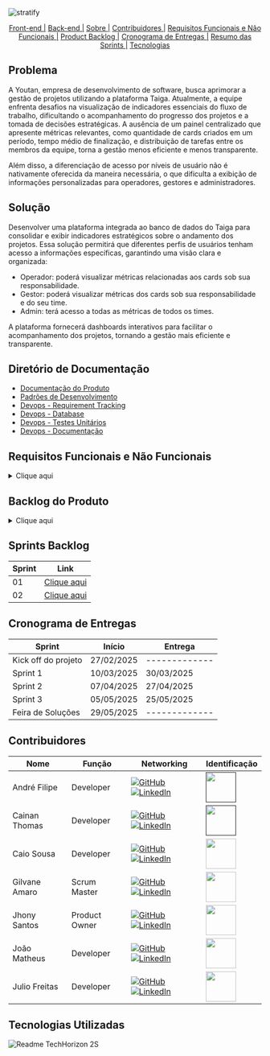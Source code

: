 ![stratify](https://github.com/user-attachments/assets/21165edb-00a7-42bb-9fbc-997461174033)

<div align=center>
     <a href="https://github.com/QuantumBitBR/API_5SEM_FRONT">Front-end |</a>
     <a href="https://github.com/QuantumBitBR/API_5SEM_BACK">Back-end |</a>
     <a href="#sobre">Sobre |</a>
     <a href="#equipe">Contribuidores |</a>
     <a href="#requisitos">Requisitos Funcionais e Não Funcionais |</a>
     <a href="#backlog">Product Backlog |</a>
     <a href="#cronograma">Cronograma de Entregas |</a>
     <a href="#resumo">Resumo das Sprints |</a>
     <a href="#tecnologias">Tecnologias</a>
</div>

<span id="sobre">
  
## Problema
<p>A Youtan, empresa de desenvolvimento de software, busca aprimorar a gestão de projetos utilizando a plataforma Taiga. Atualmente, a equipe enfrenta desafios na visualização de indicadores essenciais do fluxo de trabalho, dificultando o acompanhamento do progresso dos projetos e a tomada de decisões estratégicas. A ausência de um painel centralizado que apresente métricas relevantes, como quantidade de cards criados em um período, tempo médio de finalização, e distribuição de tarefas entre os membros da equipe, torna a gestão menos eficiente e menos transparente.
</p>
<p>
Além disso, a diferenciação de acesso por níveis de usuário não é nativamente oferecida da maneira necessária, o que dificulta a exibição de informações personalizadas para operadores, gestores e administradores.
</p>

## Solução
<p>Desenvolver uma plataforma integrada ao banco de dados do Taiga para consolidar e exibir indicadores estratégicos sobre o andamento dos projetos. Essa solução permitirá que diferentes perfis de usuários tenham acesso a informações específicas, garantindo uma visão clara e organizada:</p>

- Operador: poderá visualizar métricas relacionadas aos cards sob sua responsabilidade.
- Gestor: poderá visualizar métricas dos cards sob sua responsabilidade e do seu time.
- Admin: terá acesso a todas as métricas de todos os times.
<p>A plataforma fornecerá dashboards interativos para facilitar o acompanhamento dos projetos, tornando a gestão mais eficiente e transparente.
</p>

## Diretório de Documentação 

- <a href="https://github.com/QuantumBitBR/API_5SEM/wiki/Documenta%C3%A7%C3%A3o-do-Produto"/>Documentação do Produto</a>
- <a href="hhttps://github.com/QuantumBitBR/API_5SEM/wiki/Padr%C3%B5es-de-Desenvolvimento">Padrões de Desenvolvimento</a>
- <a href="https://github.com/QuantumBitBR/API_5SEM/wiki/DevOps-%E2%80%90-Requirement-Tracking">Devops - Requirement Tracking</a>
- <a href="https://github.com/QuantumBitBR/API_5SEM/wiki/DevOps-%E2%80%90-Database">Devops - Database</a>
- <a href="https://github.com/QuantumBitBR/API_5SEM/wiki/DevOps-%E2%80%90-Testes-Unit%C3%A1rios">Devops - Testes Unitários</a>
- <a href="https://github.com/QuantumBitBR/API_5SEM/wiki/DevOps-%E2%80%90-Documenta%C3%A7%C3%A3o">Devops - Documentação</a>

<span id="requisitos"> 

## Requisitos Funcionais e Não Funcionais
<details>

<summary>Clique aqui</summary>

| ID | Requisito | Descrição |
| ----| --------| ------------|
RF01 | Quantidade de cards por etiqueta | O sistema deverá exibir a quantidade de cards associados a cada etiqueta cadastrada no kanban. Essa informação deverá ser apresentada de forma visual, como tabela, e permitir filtragem por projeto e período. As etiquetas devem ser sincronizadas com a ferramenta integrada (ex: Taiga) para garantir a consistência dos dados.
RF02 | Quantidade de cards criados por período | O sistema deverá apresentar um relatório com a quantidade de cards criados por períodos pré-definidos (último dia, última semana, último mês, outros). O usuário deverá ser capaz de escolher o nível de visualização (colaborador ou projeto). A visualização poderá ser feita em forma de gráfico colunas para análise de tendência.
RF03 | Quantidade de cards finalizados por período | O sistema deverá mostrar a quantidade de cards que tiveram seu status alterado para "Finalizado" dentro de períodos específicos (último dia, última semana, último mês, outros). O usuário deverá ser capaz de escolher o nível de visualização (colaborador ou projeto). A visualização poderá ser feita em forma de gráfico colunas para análise de tendência.
RF04 | Quantidade de cards por status (coluna do kanban) | O sistema deverá exibir a distribuição atual dos cards de acordo com os status do fluxo de trabalho do kanban (por exemplo: "To Do", "In Progress", "Done"). Deverá visualizar por colaborador ou projeto. Idealmente, o dashboard exibirá a informação com gráficos interativos.
RF05 | Tempo médio de execução do card | O sistema deverá calcular e exibir o tempo médio que os cards levam para serem concluídos, considerando a diferença entre a data de criação e a data de finalização. Esse indicador deverá ser exibido por projeto e por colaborador, possibilitando a identificação de gargalos e eficiência no processo.
RF06 | Cards por colaborador | O sistema deverá apresentar a quantidade total de cards atribuídos a cada colaborador, com possibilidade de filtragem por projeto. Essa informação visa permitir a análise de carga de trabalho individual. Pode ser apresentada em formato de card.
RF07 | Retrabalhos | O sistema deverá identificar e contabilizar os cards que foram movidos para etapas anteriores do fluxo após já terem avançado (indicando necessidade de retrabalho). Para isso, será necessário manter um histórico de movimentações dos cards. O indicador poderá ser detalhado por colaborador e projeto.
RF08 | Controle de acesso por níveis | O sistema deverá implementar três níveis de permissão: Operador (visualiza apenas seus próprios cards e indicadores), Gestor (acesso aos dados do time sob sua responsabilidade) e Admin (visualiza todos os dados de todos os usuários e equipes). O controle deve ser seguro, baseado em autenticação, e as permissões devem refletir em todas as visualizações de dashboards e relatórios.
RNF01 | Documentação da API | A API desenvolvida para integração com sistemas externos (Taiga) deverá ser completamente documentada, utilizando ferramentas como Swagger. A documentação deve conter: endpoints, métodos suportados (GET, POST etc.), parâmetros esperados, exemplos de requisições/respostas e códigos de erro.
RNF02 | Responsividade | A aplicação deverá funcionar corretamente em diferentes resoluções e dispositivos (desktop, e smartphones). Deve seguir princípios de design responsivo, garantindo boa usabilidade mesmo em telas reduzidas. Frameworks como Bootstrap, Tailwind ou CSS Grid/Flexbox podem ser utilizados para esse fim.
RNF03 | Manual do Usuário | Deve ser disponibilizado um manual do usuário, em formato digital (PDF ou online/Readme), contendo instruções passo a passo sobre como acessar o sistema, interpretar os indicadores, filtrar dados, exportar relatórios e alterar configurações. O manual deve ser claro, objetivo e incluir imagens ilustrativas.
RNF04 | Modelagem do Banco de Dados | O sistema deverá contar com uma modelagem de banco de dados relacional otimizada, garantindo integridade referencial, desempenho nas consultas e escalabilidade. A modelagem deverá considerar normalização, chaves estrangeiras, índices e histórico de movimentações dos cards para cálculo de indicadores como tempo de execução e retrabalho.
</details>


<span id="backlog"> 

## Backlog do Produto

<details>

<summary>Clique aqui</summary>

| ID |Rank | Prioridade | User Story | Estimativa | Sprint | Requisitos Relacionados
|---------|---------|-------------|----------------|--------------|---------|--------|
| US01 | 1 | Alta | Como usuário, desejo visualizar os indicadores de etiqueta para identificar a quantidade de cards associados a cada categoria e facilitar a análise de organização. | 7 | 1 | RF01, RF02, RFN01
| US02 |2 | Alta | Como usuário, desejo visualizar os indicadores de cards relacionados a períodos para acompanhar a evolução da criação e finalização dos cards ao longo do tempo. | 9 | 1 | RF01, RF03, RF04, RFN01
| US03 |3 | Alta | Como usuário, desejo visualizar os indicadores de cards relacionados a status para entender a distribuição dos cards dentro do fluxo do Kanban. | 6 | 1 | RF01, RF05, RFN01
| US04 |4 | Alta | Como usuário, desejo visualizar os indicadores de tempo gasto por card para analisar a eficiência do fluxo de trabalho e identificar possíveis gargalos. | 8 | 1 | RF01, RF06, RFN01
| US05 |5 | Média | Como usuário admin e gestor, desejo visualizar os indicadores por colaborador para acompanhar a produtividade individual e distribuir melhor as tarefas. | 6 | 2 | RF01, RF07, RFN01
| US06 |6 | Média | Como usuário admin, desejo visualizar os indicadores de todos os times, para obter uma visão global do desempenho e tomar decisões estratégicas. | 7 | 2 | RF01, RFN01, RFN02, RFN03
| US07 |7 | Baixa | Como usuário, desejo realizar autenticação com meu usuário e senha, para garantir segurança aos dados e restringir o acesso apenas a usuários autorizados. | 9 | 2 | RF09, RFN01
| US08 |8 | Baixa | Como admin, desejo gerenciar as contas de usuário para controlar o acesso à ferramenta e gerenciar permissões de uso. | 6 | 2 | RF09, RFN01, RFN04
| US09 |9 | Média | Como usuário Operador, desejo visualizar somente os meus indicadores para acompanhar minha própria produtividade e desempenho. | 4 | 2 | RF01, RFN01, RFN02, RFN03
| US10 |10 | Baixa | Como usuário, desejo visualizar os indicadores de retrabalho para identificar tarefas que precisaram ser refeitas e melhorar a eficiência dos processos. | 5 | 3 | RF01, RF08, RFN01
| US11 |11 | Baixa | Como usuário, desejo visualizar a quantidade de user stories presentes por sprint, para poder identificar a evolução do volume de trabalho planejado ao longo do tempo e apoiar a análise da capacidade da equipe. | 7 | 3 | RFN01, RFN04, RFN02, RF03
| US12 |12 | Baixa | Como usuário, desejo exportar os dados com indicadores calculados através de um arquivo CSV para poder realizar análises externas, compartilhar informações ou manter registros offline. | 4 | 3 | RFN01, RFN04

</details>


<span id="resumo">

## Sprints Backlog

| **Sprint** | **Link** |
|-----|-----|
| 01 | <a href="https://github.com/QuantumBitBR/API_5SEM/wiki/Sprint-01" >Clique aqui</a>
| 02 | <a href="https://github.com/QuantumBitBR/API_5SEM/wiki/Sprint-02" >Clique aqui</a>



<span id="cronograma">

## Cronograma de Entregas

Sprint| Início| Entrega  
--- | --- | ---
Kick off do projeto| 27/02/2025| -------------
Sprint 1| 10/03/2025 | 30/03/2025 
Sprint 2| 07/04/2025| 27/04/2025
Sprint 3| 05/05/2025| 25/05/2025 
Feira de Soluções| 29/05/2025 | -------------

<span id="equipe"> 

## Contribuidores

| Nome | Função | Networking | Identificação |
| -----| ---------| ----------------| ---------|
André Filipe | Developer | <a href="https://github.com/AndreMeneses0103"><img src="https://img.shields.io/badge/GitHub-100000?style=for-the-badge&logo=github&logoColor=white" alt="GitHub"></a><a href="https://www.linkedin.com/in/andre-meneses-dev/"><img src="https://img.shields.io/badge/linkedin-%230077B5.svg?&style=for-the-badge&logo=linkedin&logoColor=white" alt="LinkedIn"></a> | <a href="" ><img src="https://github.com/TechHorizonBR/API_3SEM/assets/89109574/ca09a732-b248-41dc-ab7c-145822ffd74b" width="60"></a> |
Cainan Thomas | Developer | <a href="https://github.com/Kainanthyz"><img src="https://img.shields.io/badge/GitHub-100000?style=for-the-badge&logo=github&logoColor=white" alt="GitHub"></a><a href="https://www.linkedin.com/in/cainan-santos-70938094/"><img src="https://img.shields.io/badge/linkedin-%230077B5.svg?&style=for-the-badge&logo=linkedin&logoColor=white" alt="LinkedIn"></a>| <a href="" ><img src="https://media.licdn.com/dms/image/v2/D4D03AQH4_cl23_Fzug/profile-displayphoto-shrink_400_400/profile-displayphoto-shrink_400_400/0/1715111667286?e=1746662400&v=beta&t=XHaWyUcdBckaXsmGGGBIbvMhzgH8qz6dNQR5wtoxteo" width="60"></a>
Caio Sousa | Developer | <a href="https://github.com/caio-sousafatec"><img src="https://img.shields.io/badge/GitHub-100000?style=for-the-badge&logo=github&logoColor=white" alt="GitHub"></a><a href="https://www.linkedin.com/in/caiomsousa01/"><img src="https://img.shields.io/badge/linkedin-%230077B5.svg?&style=for-the-badge&logo=linkedin&logoColor=white" alt="LinkedIn"></a> | <img src="https://avatars.githubusercontent.com/u/111454312?v=4" width="60" > |
Gilvane Amaro | Scrum Master | <a href="https://github.com/gilvaneamaro"><img src="https://img.shields.io/badge/GitHub-100000?style=for-the-badge&logo=github&logoColor=white5" alt="GitHub"></a> <a href="https://www.linkedin.com/in/gilvane-amaro/"><img src="https://img.shields.io/badge/linkedin-%230077B5.svg?&style=for-the-badge&logo=linkedin&logoColor=white" alt="LinkedIn"></a> |<img src="https://avatars.githubusercontent.com/u/121205315?v=4" width="60">|
Jhony Santos | Product Owner | <a href="https://github.com/santosjhony12"><img src="https://img.shields.io/badge/GitHub-100000?style=for-the-badge&logo=github&logoColor=white" alt="GitHub"></a><a href="https://www.linkedin.com/in/jhony-santos-de-souza-920229238"><img src="https://img.shields.io/badge/linkedin-%230077B5.svg?&style=for-the-badge&logo=linkedin&logoColor=white" alt="LinkedIn"></a> |<img src="https://avatars.githubusercontent.com/u/123211025?v=4" width="60">|
João Matheus | Developer | <a href="https://github.com/JoaoMatheusLamao"><img src="https://img.shields.io/badge/GitHub-100000?style=for-the-badge&logo=github&logoColor=white" alt="GitHub"></a><a href="https://www.linkedin.com/in/joaomatheuslamao/"><img src="https://img.shields.io/badge/linkedin-%230077B5.svg?&style=for-the-badge&logo=linkedin&logoColor=white" alt="LinkedIn"></a> |<img src="https://avatars.githubusercontent.com/u/77554165?v=4" width="60">|
Julio Freitas | Developer | <a href="https://github.com/JulioFreitas07"><img src="https://img.shields.io/badge/GitHub-100000?style=for-the-badge&logo=github&logoColor=white" alt="GitHub"></a><a href="https://www.linkedin.com/in/julio-freitas-415b73216/"><img src="https://img.shields.io/badge/linkedin-%230077B5.svg?&style=for-the-badge&logo=linkedin&logoColor=white" alt="LinkedIn"></a> |<img src="https://avatars.githubusercontent.com/u/127301327?v=4" width="60">|



<span id="tecnologias">
  
## Tecnologias Utilizadas

![Readme TechHorizon 2S](https://github.com/user-attachments/assets/ee44423e-1620-468f-9583-52e0b82a4155)
